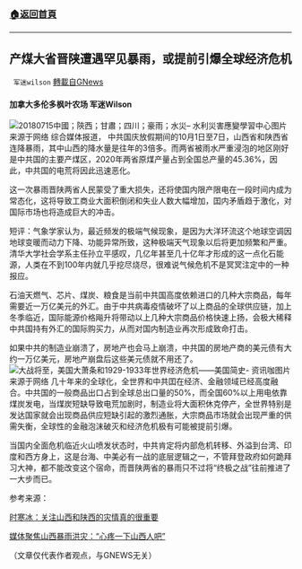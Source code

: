 ###  [:house:返回首頁](https://github.com/ourhimalayas/txt)
---


## 产煤大省晋陕遭遇罕见暴雨，或提前引爆全球经济危机
` 军迷wilson` [轉載自GNews](https://gnews.org/zh-hans/1589881/)

#### 加拿大多伦多枫叶农场 军迷Wilson
![20180715中國；陝西；甘肅；四川；豪雨；水災– 水利災害應變學習中心](https://llc.wcdr.ntu.edu.tw/wp-content/uploads/2019/12/a21c.jpg)图片来源于网络
综合媒体报道， 中共国庆放假期间的10月1日至7日，山西省和陕西省连降暴雨，其中山西的降水量是往年的3倍多。而两省被雨水严重浸泡的地区刚好是中共国的主要产煤区，2020年两省原煤产量占到全国总产量的45.36%，因此，中共国的电荒将因此迅速恶化。

这一次暴雨晋陕两省人民蒙受了重大损失，还将使国内限产限电在一段时间内成为常态化，这将导致工商业大面积倒闭和失业人数大幅增加，囯内矛盾趋于激化，对国际市场也将造成巨大的冲击。

短评：气象学家认为，最近频发的极端气候现象，是因为大洋环流这个地球空调因地球变暖而动力下降、功能异常所致，这种极端天气现象以后将更加频繁和严重。清华大学社会学系主任孙立平感叹，几亿年甚至几十亿年才形成的这一点化石能源，人类在不到100年内就几乎挖尽烧尽，很难说气候危机不是冥冥注定中的一种报应。

石油天燃气、芯片、煤炭、粮食是当前中共国高度依赖进口的几种大宗商品，每年需要近一万亿美元的外汇。由于中共病毒疫情破坏了以上商品的全球供应链，加上冬季临近，国际能源价格飚升将带动以上几种大宗商品价格快速上扬，会极大稀释中共国持有外汇的国际购买力，从而对国内制造业再次形成致命打击。

如果中共的制造业崩溃了，房地产也会马上崩溃，中共国的房地产商的美元债有大约一万亿美元，房地产崩盘后这些美元债就不用还了。
![大战将至，美国大萧条和1929-1933年世界经济危机——美国简史- 资讯咖](https://p2.pstatp.com/origin/pgc-image/0b8653d897e84758a07fb0c3688709dd.jpeg)图片来源于网络
几十年来的全球化，全世界和中共囯在经济、金融领域已经高度融合。中共国的一般商品出口占到全球总出口量的50%，而全国60%以上用电依靠煤炭发电，当煤炭短缺导致电荒加剧时，制造业将大面积休克停产，全世界特别是发达国家就会出现商品供应短缺引起的激烈通胀，大宗商品市场就会出现严重的供需失衡，全球性的金融泡沫破灭和经济危机极有可能被提前引爆。

当国内全面危机临近火山喷发状态时，中共肯定将内部危机转移、外溢到台湾、印度和西方身上，这是台海、中美必有一战的底层逻辑之一，不管拜登政府如何跪拜习大神，都不能改变这个宿命，而晋陕两省的暴雨只不过将“终极之战”往前推进了一大步而已。

参考来源：

[时寒冰：关注山西和陕西的灾情真的很重要](https://mp.weixin.qq.com/s/zy-3O5Xk4WsudTxKIKuS9Q)

[媒体聚焦山西暴雨洪灾：“心疼一下山西人吧”](https://news.sina.com.cn/c/2021-10-11/doc-iktzqtyu0708374.shtml)

（文章仅代表作者观点，与GNEWS无关）
